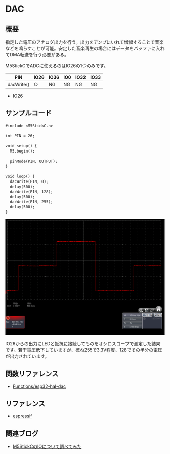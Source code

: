 # DAC

## 概要

指定した電圧のアナログ出力を行う。出力をアンプにいれて増幅することで音楽などを鳴らすことが可能。安定した音楽再生の場合にはデータをバッファに入れてDMA転送を行う必要がある。

M5StickCでADCに使えるのはIO26の1つのみです。

| PIN            | IO26 | IO36 | IO0 | IO32 | IO33 |
|----------------|------|------|-----|------|------|
| dacWrite()     | ○    | NG   | NG  | NG   | NG   |

- IO26

## サンプルコード
```
#include <M5StickC.h>
 
int PIN = 26;
 
void setup() {
  M5.begin();
 
  pinMode(PIN, OUTPUT);
}
 
void loop() {
  dacWrite(PIN, 0);
  delay(500);
  dacWrite(PIN, 128);
  delay(500);
  dacWrite(PIN, 255);
  delay(500);
}
```

![出力波形](images/DAC.png)

IO26からの出力にLEDと抵抗に接続してものをオシロスコープで測定した結果です。若干電圧低下していますが、概ね255で3.3V程度、128でその半分の電圧が出力されています。

## 関数リファレンス

- [Functions/esp32-hal-dac](../../Functions/esp32-hal-dac/)

## リファレンス
- [espressif](https://docs.espressif.com/projects/esp-idf/en/latest/api-reference/peripherals/dac.html)

## 関連ブログ

- [M5StickCのIOについて調べてみた](https://lang-ship.com/blog/?p=658)
